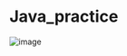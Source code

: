 # Java_practice
![image](https://github.com/user-attachments/assets/b1765d2e-8065-4187-8928-4df34ce82f87)
